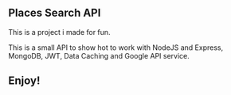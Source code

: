 ## Places Search API

This is a project i made for fun. 

This is a small API to show hot to work with NodeJS and Express, MongoDB, JWT, Data Caching and Google API service.


## Enjoy!
